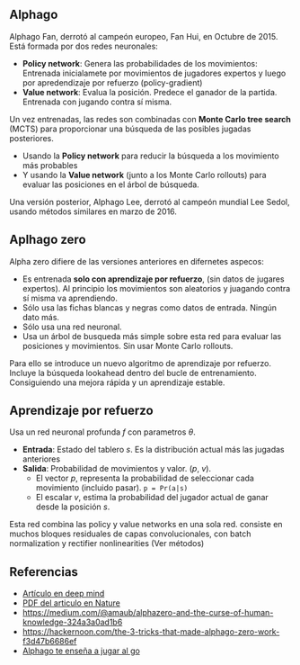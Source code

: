 ## Alphago
Alphago Fan, derrotó al campeón europeo, Fan Hui, en Octubre de 2015. Está formada por dos redes neuronales:

* **Policy network**: Genera las probabilidades de los movimientos: Entrenada inicialamete por movimientos de jugadores expertos y luego por apredendizaje por refuerzo (policy-gradient)
* **Value network**: Evalua la posición. Predece el ganador de la partida. Entrenada con jugando contra sí misma.

Un vez entrenadas, las redes son combinadas con **Monte Carlo tree search** (MCTS) para proporcionar una búsqueda de las posibles jugadas posteriores.

* Usando la **Policy network** para reducir la búsqueda a los movimiento más probables
* Y usando la **Value network** (junto a los Monte Carlo rollouts) para evaluar las posiciones en el árbol de búsqueda.

Una versión posterior, Alphago Lee, derrotó al campeón mundial Lee Sedol, usando métodos similares en marzo de 2016.
 
## Aplhago zero

Alpha zero difiere de las versiones anteriores en difernetes aspecos:

* Es entrenada **solo con aprendizaje por refuerzo**, (sin datos de jugares expertos). Al principio los movimientos son aleatorios y juagando contra sí misma va aprendiendo.
* Sólo usa las fichas blancas y negras como datos de entrada. Ningún dato más.
* Sólo usa una red neuronal.
* Usa un árbol de busqueda más simple sobre esta red para evaluar las posiciones y movimientos. Sin usar Monte Carlo rollouts.

Para ello se introduce un nuevo algoritmo de aprendizaje por refuerzo.
Incluye la búsqueda lookahead dentro del bucle de entrenamiento.
Consiguiendo una mejora rápida y un aprendizaje estable.

## Aprendizaje por refuerzo

Usa un red neuronal profunda *f* con parametros *θ*.

* **Entrada**: Estado del tablero *s*. Es la distribución actual más las jugadas anteriores
* **Salida**: Probabilidad de movimientos y valor. (*p*, *v*).
  * El vector *p*, representa la probabilidad de seleccionar cada movimiento (incluido pasar). `p = Pr(a|s)`
  * El escalar *v*, estima la probabilidad del jugador actual de ganar desde la posición *s*.

Esta red combina las policy y value networks en una sola red. consiste en muchos bloques residuales de capas convolucionales,
con batch normalization y rectifier nonlinearities (Ver métodos)


 
## Referencias
* [Artículo en deep mind](https://deepmind.com/blog/alphago-zero-learning-scratch/)
* [PDF del articulo en Nature](https://www.nature.com/articles/nature24270.epdf?author_access_token=VJXbVjaSHxFoctQQ4p2k4tRgN0jAjWel9jnR3ZoTv0PVW4gB86EEpGqTRDtpIz-2rmo8-KG06gqVobU5NSCFeHILHcVFUeMsbvwS-lxjqQGg98faovwjxeTUgZAUMnRQ)
* https://medium.com/@amaub/alphazero-and-the-curse-of-human-knowledge-324a3a0ad1b6
* https://hackernoon.com/the-3-tricks-that-made-alphago-zero-work-f3d47b6686ef
* [Alphago te enseña a jugar al go](https://alphagoteach.deepmind.com/)
